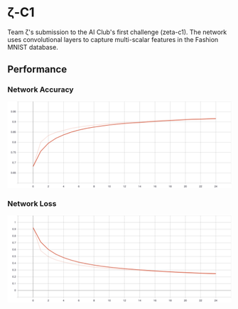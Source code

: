 # ζ-C1
Team ζ's submission to the AI Club's first challenge (zeta-c1). The network uses convolutional layers to capture multi-scalar features in the Fashion MNIST database.
## Performance
### Network Accuracy
![alt text](./acc.svg)

### Network Loss
![alt text](./loss.svg)
